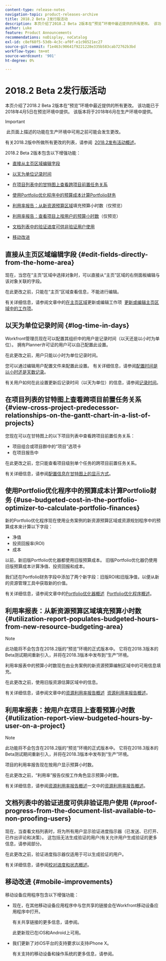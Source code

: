 ```yaml
---
content-type: release-notes
navigation-topic: product-releases-archive
title: 2018.2 Beta 2发行版活动
description: 本页介绍了2018.2 Beta 2版本在“预览”环境中最近提供的所有更改。 该功能已于2018年4月5日在预览环境中提供。 该版本将于2018年6月在生产环境中提供。
author: Luke
feature: Product Announcements
recommendations: noDisplay, noCatalog
exl-id: c8ef68f5-53db-4c3c-af0f-e1c98521ec27
source-git-commit: f1e463c90641f9221228e335b583cab72762b3bd
workflow-type: tm+mt
source-wordcount: '901'
ht-degree: 0%

---
```


# 2018.2 Beta 2发行版活动

本页介绍了2018.2 Beta 2版本在“预览”环境中最近提供的所有更改。 该功能已于2018年4月5日在预览环境中提供。 该版本将于2018年6月在生产环境中提供。

>[!IMPORTANT]
>
> 此页面上描述的功能在生产环境中可用之前可能会发生更改。

有关2018.2版中所做所有更改的列表，请参阅  [2018.2发布活动概述](../../../../product-announcements/product-releases/quarterly-release-archive/2018.2-release-activity/2018-2-release-activity-overview.md)。

2018.2 Beta 2版本包含以下增强功能：

* [直接从主页区域编辑字段](#edit-fields-directly-from-the-home-area)
* [以天为单位记录时间](#log-time-in-days)
* [在项目列表中的甘特图上查看跨项目前置任务关系](#view-cross-project-predecessor-relationships-on-the-gantt-chart-in-a-list-of-projects)
* [使用Portfolio优化程序中的预算成本计算Portfolio财务](#use-budgeted-cost-in-the-portfolio-optimizer-to-calculate-portfolio-finances)
* [利用率报告：从新资源预算区域](#utilization-report-populates-budgeted-hours-from-new-resource-budgeting-area)填充预算小时数（仅预览）

* [利用率报告：查看项目上按用户的预算小时数](#utilization-report-view-budgeted-hours-by-user-on-a-project)（仅预览）

* [文档列表中的验证进度可供非验证用户使用](#proof-progress-from-the-document-list-available-to-non-proofing-users)
* [移动改进](#mobile-improvements)

## 直接从主页区域编辑字段 {#edit-fields-directly-from-the-home-area}

现在，当您在“主页”区域中选择对象时，可以直接从“主页”区域的右侧面板编辑与该对象关联的字段。 

在此更改之前，只能在“主页”区域查看信息，不能进行编辑。

有关详细信息，请参阅文章中的[在主页区域](../../../../workfront-basics/using-home/using-the-home-area/update-and-edit-work-item-home.md)更新或编辑工作项  [更新或编辑主页区域中的工作项](../../../../workfront-basics/using-home/using-the-home-area/update-and-edit-work-item-home.md)。

## 以天为单位记录时间 {#log-time-in-days}

Workfront管理员现在可以配置其组织中的用户是记录时间（以天还是以小时为单位）。 拥有Planner许可证的用户可以自己配置此设置。

在此更改之前，用户只能以小时为单位记录时间。

您可以通过编辑用户配置文件来配置此设置。 有关详细信息，请参阅[配置时间是以小时还是天数记录](../../../../timesheets/config-timesheet-prefs/config-time-logged-hrs-days.md)。

有关用户如何在此设置更新后记录时间（以天为单位）的信息，请参阅[记录时间](../../../../timesheets/create-and-manage-timesheets/log-time.md)。

## 在项目列表的甘特图上查看跨项目前置任务关系 {#view-cross-project-predecessor-relationships-on-the-gantt-chart-in-a-list-of-projects}

您现在可以在甘特图上的以下项目列表中查看跨项目前置任务关系：

* 项目组合或项目群中的“项目”选项卡
* 在项目报告中

在此更改之前，您只能查看项目级别单个任务的跨项目前置任务关系。

有关详细信息，请参阅[配置信息在甘特图上的显示方式](../../../../manage-work/gantt-chart/use-the-gantt-chart/configure-info-on-gantt-chart.md)。 

## 使用Portfolio优化程序中的预算成本计算Portfolio财务 {#use-budgeted-cost-in-the-portfolio-optimizer-to-calculate-portfolio-finances}

新的Portfolio优化程序现在使用业务案例的新资源预算区域或资源规划程序中的预算成本来计算以下字段：

* 净值
* 投资回报率(ROI)
* 成本

以前，新旧版Portfolio优化器都使用旧版预算成本。 旧版Portfolio优化器仍使用旧版预算成本计算净值、投资回报和成本。

我们还在Portfolio财务字段中添加了两个新字段：旧版ROI和旧版净值，以便从新的资源管理工具中获取新的价值。

有关详细信息，请参阅文章中的[Portfolio优化器概述](../../../../manage-work/portfolios/portfolio-optimizer/portfolio-optimizer-overview.md)  [Portfolio优化程序概述](../../../../manage-work/portfolios/portfolio-optimizer/portfolio-optimizer-overview.md)。

## 利用率报表：从新资源预算区域填充预算小时数 {#utilization-report-populates-budgeted-hours-from-new-resource-budgeting-area}

>[!NOTE]
>
>此功能将不会包含在2018.2版的“预览”环境的正式版本中。 它将在2018.3版本的Beta测试期间重新引入，并将在2018.3版本中发布到“生产”环境。 

利用率报表中的预算小时数现在由业务案例的新资源预算编制区域中的可用信息填充。

在此更改之前，使用旧版资源估算区域中的信息。

有关详细信息，请参阅文章中的[资源利用率报告概述](../../../../reports-and-dashboards/reports/using-built-in-reports/resource-utilization-report.md)  [资源利用率报告概述](../../../../reports-and-dashboards/reports/using-built-in-reports/resource-utilization-report.md)。

## 利用率报表：按用户在项目上查看预算小时数 {#utilization-report-view-budgeted-hours-by-user-on-a-project}

>[!NOTE]
>
>此功能将不会包含在2018.2版的“预览”环境的正式版本中。 它将在2018.3版本的Beta测试期间重新引入，并将在2018.3版本中发布到“生产”环境。 

项目的利用率报告现在按用户显示预算小时数。

在此更改之前，“利用率”报告仅按工作角色显示预算小时数。 

有关详细信息，请参阅[资源利用率报告概述](../../../../reports-and-dashboards/reports/using-built-in-reports/resource-utilization-report.md)一文中的[资源利用率报告概述](../../../../reports-and-dashboards/reports/using-built-in-reports/resource-utilization-report.md)。

## 文档列表中的验证进度可供非验证用户使用 {#proof-progress-from-the-document-list-available-to-non-proofing-users}

现在，当查看文档列表时，将为所有用户显示验证进度指示器（已发送、已打开、已作出评论和决策）。 这包括无法生成验证的用户(有关允许用户生成验证的更多信息，请参阅部分。

在此更改之前，验证进度指示器仅适用于可以生成验证的用户。

有关详细信息，请参阅[校对进度和状态概述](../../../../review-and-approve-work/proofing/proofing-overview/view-progress-status-proof.md)。

## 移动改进 {#mobile-improvements}

移动设备应用程序包含以下增强功能：

* 现在，在其他移动设备应用程序中与您共享的链接会在Workfront移动设备应用程序中打开。

  有关共享链接的更多信息，请参阅。

  此更新现已在iOS和Android上可用。

* 我们更新了对iOS平台的支持要求以支持iPhone X。

  有关支持的移动设备和操作系统的更多信息，请参阅。 
